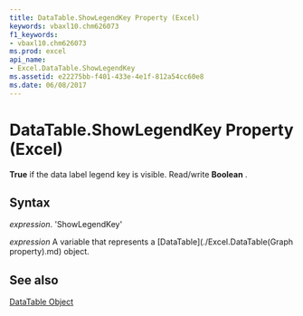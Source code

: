 ```yaml
---
title: DataTable.ShowLegendKey Property (Excel)
keywords: vbaxl10.chm626073
f1_keywords:
- vbaxl10.chm626073
ms.prod: excel
api_name:
- Excel.DataTable.ShowLegendKey
ms.assetid: e22275bb-f401-433e-4e1f-812a54cc60e8
ms.date: 06/08/2017
---
```



# DataTable.ShowLegendKey Property (Excel)

 **True** if the data label legend key is visible. Read/write **Boolean** .


## Syntax

 _expression_. 'ShowLegendKey'

 _expression_ A variable that represents a [DataTable](./Excel.DataTable(Graph property).md) object.


## See also


[DataTable Object](Excel.DataTable(objec).md)

